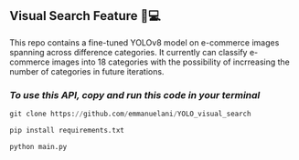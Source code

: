 ## **Visual Search Feature 🔎💻**

This repo contains a fine-tuned YOLOv8 model on e-commerce images spanning across difference categories.
It currently can classify e-commerce images into 18 categories with the possibility of incrreasing the number of categories in future iterations.

### _To use this API, copy and run this code in your terminal_
```python
git clone https://github.com/emmanuelani/YOLO_visual_search

pip install requirements.txt

python main.py
```

